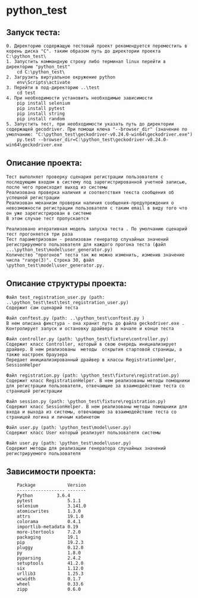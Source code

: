 # python_test

Запуск теста:
------------
	
	0. Директорию содержащую тестовый проект рекомендуется переместить в корень диска "С". таким образом путь до директории проекта C:\python_test\
	1. Запустить коммандную строку либо терминал linux перейти в директорию "python_test"
		cd C:\python_test\
	2. Загрузить виртуальное окружение python
		env\Scripts\activate
	3. Перейти в под-директорию ..\test
		cd test
	4. При необходимости установить необходимые зависимости 
		pip install selenium
		pip install pytest
		pip install string
		pip install random
	5. Запустить тест, при необходимости указать путь до директории содержащей gecodriver. При помощи ключа "--browser_dir" (значение по умолчанию: "C:\python_test\geckodriver-v0.24.0-win64\geckodriver.exe")
		py.test --browser_dir=C:\python_test\geckodriver-v0.24.0-win64\geckodriver.exe

Описание проекта:
---------------

    Тест выполняет проверку сценария регистрации пользователя с последующим входом в систему под зарегистрированной учетной записью, после чего происходит выход из системы
    Реализована проверка наличия и соответствия текста сообщения об успешной регистрации 
    Реализован механизм проверки наличия сообщения-предупреждения о невозможности регистрации пользователя с таким email в виду того что он уже зарегистрирован в системе
    В этом случае тест пропускается 
    
    Реализовано итеративная модель запуска теста . По умолчанию сценарий тест прогоняется три раза
    Тест параметризован - реализован генератор случайных значений регистрируемого пользователя для каждого прогона теста (файл ...\python_test\model\user_generator.py)
    Количество "прогонов" теста так же можно изменить, изменив значение числа "range(3)". Строка 30, файл \python_test\model\user_generator.py. 
    

Описание структуры проекта:
--------------------------

    Файл test_registration_user.py (path: ..\python_test\test\test_registration_user.py)
    Содержит сам сценарий теста
    
    Файл conftest.py (path: ..\python_test\conftest.py )
    В нем описана фикстура - она хранит путь до файла geckodriver.exe . Контролирует запуск и остановку драйвера в начале и конце теста 
    
    Файл controller.py (path: \python_test\fixture\controller.py)
    Содержит класс Controller, который в свою очередь инициализирует драйвер. В нем реализованы  методы  открытия стартовой страницы, а также настроек браузера
    Передает инициализированный драйвер в классы RegistrationHelper, SessionHelper
    
    Файл registration.py (path: \python_test\fixture\registration.py)
    Содержит класс RegistrationHelper. В нем реализованы методы помощники для регистрации пользователя, отвечающие за взаимодействие теста со страницей регистрации 
    
    Файл session.py (path: \python_test\fixture\registration.py)
    Содержит класс SessionHelper. В нем реализованы методы помощники для входа и выхода из системы, отвечающие за взаимодействие теста со страницей логина и личным кабинетом 
    
    Файл user.py (path: \python_test\model\user.py)
    Содержит класс User который реализует пользователя системы 
    
    Файл user.py (path: \python_test\model\user.py)
    Содержит методы для реализации генератора случайных значений регистрируемого пользователя


Зависимости проекта:
-------------------

        Package            Version
        ------------------ -------
        Python 		   3.6.4
        pytest             5.1.1
        selenium           3.141.0
        atomicwrites       1.3.0
        attrs              19.1.0
        colorama           0.4.1
        importlib-metadata 0.19
        more-itertools     7.2.0
        packaging          19.1
        pip                19.2.3
        pluggy             0.12.0
        py                 1.8.0
        pyparsing          2.4.2
        setuptools         41.2.0
        six                1.12.0
        urllib3            1.25.3
        wcwidth            0.1.7
        wheel              0.33.6
        zipp               0.6.0
